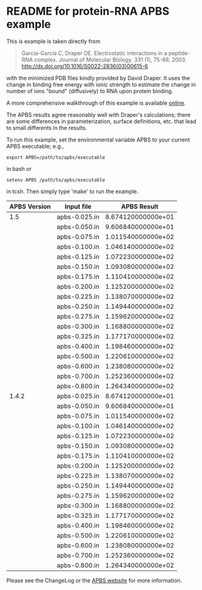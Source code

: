 README for protein-RNA APBS example
===================================

This is example is taken directly from

> García-García C, Draper DE. Electrostatic interactions in a peptide-RNA complex. Journal of Molecular Biology. 331 (1), 75-88, 2003. <http://dx.doi.org/10.1016/S0022-2836(03)00615-6>

with the minimized PDB files kindly provided by David Draper. It uses the change in binding free energy with ionic strength to estimate the change in number of ions "bound" (diffusively) to RNA upon protein binding.

A more comprehensive walkthrough of this example is available [online](http://www.poissonboltzmann.org/examples/Protein-Rna_Tutorial/).

The APBS results agree reasonably well with Draper's calculations; there are some differences in parameterization, surface definitions, etc. that lead to small differents in the results.

To run this example, set the environmental variable APBS to your current APBS executable; e.g.,

    export APBS=/path/to/apbs/executable
            

in bash or

    setenv APBS /path/to/apbs/executable
            

in tcsh. Then simply type 'make' to run the example.

APBS Version|Input file|APBS Result
---|---|---
1.5  |apbs-0.025.in|8.674120000000e+01
     |apbs-0.050.in|9.606840000000e+01
     |apbs-0.075.in|1.011540000000e+02
     |apbs-0.100.in|1.046140000000e+02
     |apbs-0.125.in|1.072230000000e+02
     |apbs-0.150.in|1.093080000000e+02
     |apbs-0.175.in|1.110410000000e+02
     |apbs-0.200.in|1.125200000000e+02
     |apbs-0.225.in|1.138070000000e+02
     |apbs-0.250.in|1.149440000000e+02
     |apbs-0.275.in|1.159620000000e+02
     |apbs-0.300.in|1.168800000000e+02
     |apbs-0.325.in|1.177170000000e+02
     |apbs-0.400.in|1.198460000000e+02
     |apbs-0.500.in|1.220610000000e+02
     |apbs-0.600.in|1.238080000000e+02
     |apbs-0.700.in|1.252360000000e+02
     |apbs-0.800.in|1.264340000000e+02
1.4.2|apbs-0.025.in|8.674120000000e+01
     |apbs-0.050.in|9.606840000000e+01
     |apbs-0.075.in|1.011540000000e+02
     |apbs-0.100.in|1.046140000000e+02
     |apbs-0.125.in|1.072230000000e+02
     |apbs-0.150.in|1.093080000000e+02
     |apbs-0.175.in|1.110410000000e+02
     |apbs-0.200.in|1.125200000000e+02
     |apbs-0.225.in|1.138070000000e+02
     |apbs-0.250.in|1.149440000000e+02
     |apbs-0.275.in|1.159620000000e+02
     |apbs-0.300.in|1.168800000000e+02
     |apbs-0.325.in|1.177170000000e+02
     |apbs-0.400.in|1.198460000000e+02
     |apbs-0.500.in|1.220610000000e+02
     |apbs-0.600.in|1.238080000000e+02
     |apbs-0.700.in|1.252360000000e+02
     |apbs-0.800.in|1.264340000000e+02

<!---
%%%%%%
Commented this out since is the result of running all the example. Reather, I am putting the results of the test in here. JB.
%%%%%%
Input file|Description|APBS version|APBS results||Draper PB results||Draper experimental results||
---|---|---|---|---|---|---|---|---
||||n = -(d Δ G)/(d ln [KCl])/RT|-d( Δ G)/(d log<sub>10</sub> [KCl]) (kcal)|n = -(d Δ G)/(d ln [KCl])/RT|-d( Δ G)/(d log<sub>10</sub> [KCl]) (kcal)|n = -(d Δ G)/(d ln [KCl])/RT|-d( Δ G)/(d log<sub>10</sub> [KCl]) (kcal)
'make all'|Run a series of binding energy calculations at different ionic strengths|**1.4.2**|**-(4.52831 ± 0.0758878)**|**6.1561 ± 0.109612**|-(4.3 ± 0.2)|5.9 ± 0.2|-(4.4 ± 0.2)|6.0 ± 0.2
          |                                                                        |1.0.0           |-(4.52 ± 0.08)|6.2 ± 0.1
--->
Please see the ChangeLog or the [APBS website](http://www.poissonboltzmann.org/) for more information.


